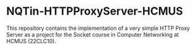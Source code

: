 # NQTin-HTTPProxyServer-HCMUS
This repository contains the implementation of a very simple HTTP Proxy Server as a project for the Socket course in Computer Networking at HCMUS (22CLC10).
